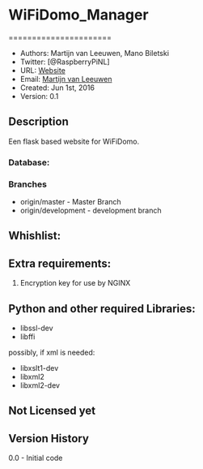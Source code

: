 # WiFiDomo_Manager
======================
- Authors: Martijn van Leeuwen, Mano Biletski
- Twitter: [@RaspberryPiNL]
- URL: [Website](http://www.voc-electronics.com)
- Email: [Martijn van Leeuwen](mailto:info@voc-electronics.com)
- Created: Jun 1st, 2016
- Version: 0.1

## Description
Een flask based website for WiFiDomo.


### Database:

### Branches
* origin/master - Master Branch
* origin/development - development branch

## Whishlist:

## Extra requirements:
1) Encryption key for use by NGINX


## Python and other required Libraries:
* libssl-dev
* libffi

possibly, if xml is needed:<br>
* libxslt1-dev
* libxml2
* libxml2-dev

## Not Licensed yet


## Version History
0.0 - Initial code<br>

